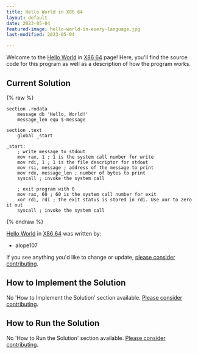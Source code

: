 ```yaml
---
title: Hello World in X86 64
layout: default
date: 2023-05-04
featured-image: hello-world-in-every-language.jpg
last-modified: 2023-05-04

---
```


Welcome to the [Hello World](https://rzuckerm.github.io/sample-programs-website-copy/projects/hello-world) in [X86 64](https://rzuckerm.github.io/sample-programs-website-copy/languages/x86-64) page! Here, you'll find the source code for this program as well as a description of how the program works.

## Current Solution

{% raw %}

```x86_64
section .rodata
    message db 'Hello, World!'
    message_len equ $-message

section .text
    global _start

_start:
    ; write message to stdout
    mov rax, 1 ; 1 is the system call number for write
    mov rdi, 1 ; 1 is the file descriptor for stdout
    mov rsi, message ; address of the message to print
    mov rdx, message_len ; number of bytes to print
    syscall ; invoke the system call

    ; exit program with 0
    mov rax, 60 ; 60 is the system call number for exit
    xor rdi, rdi ; the exit status is stored in rdi. Use xor to zero it out
    syscall ; invoke the system call
```

{% endraw %}

[Hello World](https://rzuckerm.github.io/sample-programs-website-copy/projects/hello-world) in [X86 64](https://rzuckerm.github.io/sample-programs-website-copy/languages/x86-64) was written by:

- alope107

If you see anything you'd like to change or update, [please consider contributing](https://github.com/TheRenegadeCoder/sample-programs).

## How to Implement the Solution

No 'How to Implement the Solution' section available. [Please consider contributing](https://github.com/TheRenegadeCoder/sample-programs-website).

## How to Run the Solution

No 'How to Run the Solution' section available. [Please consider contributing](https://github.com/TheRenegadeCoder/sample-programs-website).